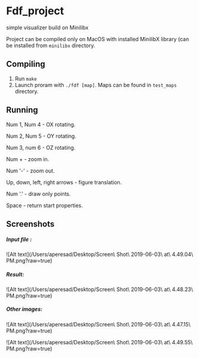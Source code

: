 # Fdf_project
simple visualizer build on Minilibx

Project can be compiled only on MacOS with installed MinilibX library (can be installed from `minilibx` directory.

## Compiling
1. Run `make`
2. Launch proram with `./fdf [map]`. Maps can be found in `test_maps` directory.

## Running

Num 1, Num 4  - OX rotating.

Num 2, Num 5  - OY rotating.

Num 3, num 6  - OZ rotating.

Num +         - zoom in.

Num '-'       - zoom out.

Up, down, left, right arrows - figure translation.

Num '.'       - draw only points.

Space         - return start properties.


## Screenshots

##### Input file :

![Alt text](/Users/aperesad/Desktop/Screen\ Shot\ 2019-06-03\ at\ 4.49.04\ PM.png?raw=true)


##### Result:

![Alt text](/Users/aperesad/Desktop/Screen\ Shot\ 2019-06-03\ at\ 4.48.23\ PM.png?raw=true)

##### Other images:

![Alt text](/Users/aperesad/Desktop/Screen\ Shot\ 2019-06-03\ at\ 4.47.15\ PM.png?raw=true)

![Alt text](/Users/aperesad/Desktop/Screen\ Shot\ 2019-06-03\ at\ 4.49.55\ PM.png?raw=true)
